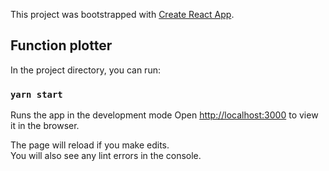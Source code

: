This project was bootstrapped with [Create React App](https://github.com/facebook/create-react-app).

## Function plotter

In the project directory, you can run:

### `yarn start`

Runs the app in the development mode
Open [http://localhost:3000](http://localhost:3000) to view it in the browser.

The page will reload if you make edits.<br />
You will also see any lint errors in the console.
